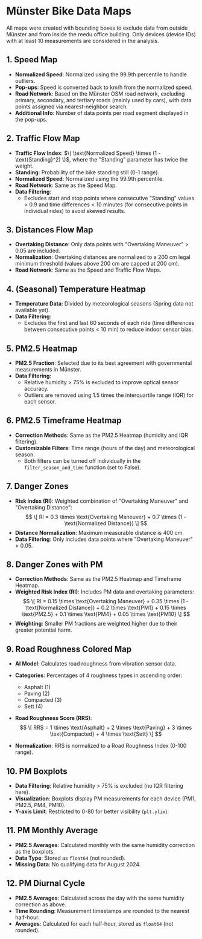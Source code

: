 # Münster Bike Data Maps

All maps were created with bounding boxes to exclude data from outside Münster and from inside the reedu office building. Only devices (device IDs) with at least 10 measurements are considered in the analysis.

## 1. Speed Map
- **Normalized Speed**: Normalized using the 99.9th percentile to handle outliers.
- **Pop-ups**: Speed is converted back to km/h from the normalized speed.
- **Road Network**: Based on the Münster OSM road network, excluding primary, secondary, and tertiary roads (mainly used by cars), with data points assigned via nearest-neighbor search.
- **Additional Info**: Number of data points per road segment displayed in the pop-ups.

## 2. Traffic Flow Map
- **Traffic Flow Index**: $\( \text{Normalized Speed} \times (1 - \text{Standing}^2) \)$, where the "Standing" parameter has twice the weight.
- **Standing**: Probability of the bike standing still (0-1 range).
- **Normalized Speed**: Normalized using the 99.9th percentile.
- **Road Network**: Same as the Speed Map.
- **Data Filtering**: 
  - Excludes start and stop points where consecutive "Standing" values > 0.9 and time differences < 10 minutes (for consecutive points in individual rides) to avoid skewed results.

## 3. Distances Flow Map
- **Overtaking Distance**: Only data points with "Overtaking Maneuver" > 0.05 are included.
- **Normalization**: Overtaking distances are normalized to a 200 cm legal minimum threshold (values above 200 cm are capped at 200 cm).
- **Road Network**: Same as the Speed and Traffic Flow Maps.

## 4. (Seasonal) Temperature Heatmap
- **Temperature Data**: Divided by meteorological seasons (Spring data not available yet).
- **Data Filtering**: 
  - Excludes the first and last 60 seconds of each ride (time differences between consecutive points < 10 min) to reduce indoor sensor bias.
  
## 5. PM2.5 Heatmap
- **PM2.5 Fraction**: Selected due to its best agreement with governmental measurements in Münster.
- **Data Filtering**: 
  - Relative humidity > 75% is excluded to improve optical sensor accuracy.
  - Outliers are removed using 1.5 times the interquartile range (IQR) for each sensor.

## 6. PM2.5 Timeframe Heatmap
- **Correction Methods**: Same as the PM2.5 Heatmap (humidity and IQR filtering).
- **Customizable Filters**: Time range (hours of the day) and meteorological season.
  - Both filters can be turned off individually in the `filter_season_and_time` function (set to False).

## 7. Danger Zones
- **Risk Index (RI)**: Weighted combination of "Overtaking Maneuver" and "Overtaking Distance":
  $$
  \[
  RI = 0.3 \times \text{Overtaking Maneuver} + 0.7 \times (1 - \text{Normalized Distance})
  \]
  $$
- **Distance Normalization**: Maximum measurable distance is 400 cm.
- **Data Filtering**: Only includes data points where "Overtaking Maneuver" > 0.05.

## 8. Danger Zones with PM
- **Correction Methods**: Same as the PM2.5 Heatmap and Timeframe Heatmap.
- **Weighted Risk Index (RI)**: Includes PM data and overtaking parameters:
  $$
  \[
  RI = 0.15 \times \text{Overtaking Maneuver} + 0.35 \times (1 - \text{Normalized Distance}) + 0.2 \times \text{PM1} + 0.15 \times \text{PM2.5} + 0.1 \times \text{PM4} + 0.05 \times \text{PM10}
  \]
  $$
- **Weighting**: Smaller PM fractions are weighted higher due to their greater potential harm.

## 9. Road Roughness Colored Map
- **AI Model**: Calculates road roughness from vibration sensor data.
- **Categories**: Percentages of 4 roughness types in ascending order:
  - Asphalt (1)
  - Paving (2)
  - Compacted (3)
  - Sett (4)

- **Road Roughness Score (RRS)**:
  $$
  \[
  RRS = 1 \times \text{Asphalt} + 2 \times \text{Paving} + 3 \times \text{Compacted} + 4 \times \text{Sett}
  \]
  $$
- **Normalization**: RRS is normalized to a Road Roughness Index (0-100 range).

## 10. PM Boxplots
- **Data Filtering**: Relative humidity > 75% is excluded (no IQR filtering here).
- **Visualization**: Boxplots display PM measurements for each device (PM1, PM2.5, PM4, PM10).
- **Y-axis Limit**: Restricted to 0-80 for better visibility (`plt.ylim`).

## 11. PM Monthly Average
- **PM2.5 Averages**: Calculated monthly with the same humidity correction as the boxplots.
- **Data Type**: Stored as `float64` (not rounded).
- **Missing Data**: No qualifying data for August 2024.

## 12. PM Diurnal Cycle
- **PM2.5 Averages**: Calculated across the day with the same humidity correction as above.
- **Time Rounding**: Measurement timestamps are rounded to the nearest half-hour.
- **Averages**: Calculated for each half-hour, stored as `float64` (not rounded).
